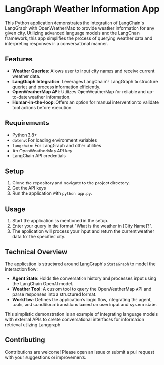 # LangGraph Weather Information App

This Python application demonstrates the integration of LangChain's LangGraph with OpenWeatherMap to provide weather information for any given city. Utilizing advanced language models and the LangChain framework, this app simplifies the process of querying weather data and interpreting responses in a conversational manner.



## Features

- **Weather Queries**: Allows user to input city names and receive current weather data.
- **LangGraph Integration**: Leverages LangChain's LangGraph to structure queries and process information efficiently.
- **OpenWeatherMap API**: Utilizes OpenWeatherMap for reliable and up-to-date weather information.
- **Human-in-the-loop**: Offers an option for manual intervention to validate tool actions before execution.

## Requirements

- Python 3.8+
- `dotenv`: For loading environment variables
- `langchain`: For LangGraph and other utilities
- An OpenWeatherMap API key
- LangChain API credentials

## Setup

1. Clone the repository and navigate to the project directory.
2. Get the API keys
3. Run the application with `python app.py`.

## Usage

1. Start the application as mentioned in the setup.
2. Enter your query in the format "What is the weather in [City Name]?".
3. The application will process your input and return the current weather data for the specified city.

## Technical Overview

The application is structured around LangGraph's `StateGraph` to model the interaction flow:

- **Agent State**: Holds the conversation history and processes input using the LangChain OpenAI model.
- **Weather Tool**: A custom tool to query the OpenWeatherMap API and parse responses into a structured format.
- **Workflow**: Defines the application's logic flow, integrating the agent, tools, and conditional transitions based on user input and system state.

This simplistic demonstration is an example of integrating language models with external APIs to create conversational interfaces for information retrieval utlizing Langgraph

## Contributing

Contributions are welcome! Please open an issue or submit a pull request with your suggestions or improvements.




